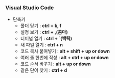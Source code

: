 ### Visual Studio Code

- 단축키
  - 폴더 닫기 : **ctrl + k,  f**
  - 설정 보기 : **ctrl + ,(콤마)**
  - 터미널 열기 : **ctrl + `(백틱)**
  - 새 파일 열기 : **ctrl + n**
  - 코드 복사 붙여넣기 : **alt + shift + up or down**
  - 여러 줄 한번에 작성 : **alt + ctrl + up or down**
  - 코드 순서 바꾸기 : **alt + up or down**
  - 같은 단어 찾기 : **ctrl + d**